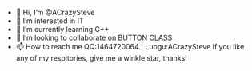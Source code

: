 - 👋 Hi, I’m @ACrazySteve
- 👀 I’m interested in IT
- 🌱 I’m currently learning C++
- 💞️ I’m looking to collaborate on BUTTON CLASS
- 📫 How to reach me QQ:1464720064 | Luogu:ACrazySteve
If you like any of my respitories, give me a winkle star, thanks!
